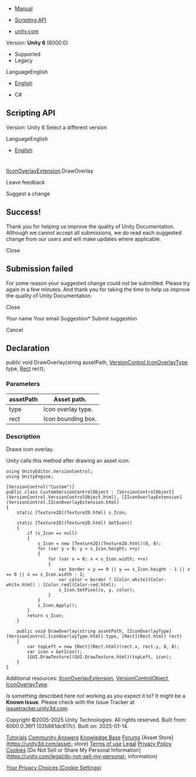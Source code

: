 [ ]()

  * [Manual](../Manual/index.html)
  * [Scripting API](../ScriptReference/index.html)

  * [unity.com](https://unity.com/)

Version: **Unity 6** (6000.0)

  * Supported
  * Legacy

LanguageEnglish

  * [English]()

  * C#

[ ](https://docs.unity3d.com)

## Scripting API

Version: Unity 6 Select a different version

LanguageEnglish

  * [English]()

#
[IIconOverlayExtension](VersionControl.IIconOverlayExtension.html).DrawOverlay

Leave feedback

Suggest a change

## Success!

Thank you for helping us improve the quality of Unity Documentation. Although
we cannot accept all submissions, we do read each suggested change from our
users and will make updates where applicable.

Close

## Submission failed

For some reason your suggested change could not be submitted. Please <a>try
again</a> in a few minutes. And thank you for taking the time to help us
improve the quality of Unity Documentation.

Close

Your name Your email Suggestion* Submit suggestion

Cancel

[ ]()

## Declaration

public void DrawOverlay(string assetPath,
[VersionControl.IconOverlayType](VersionControl.IconOverlayType.html) type,
[Rect](Rect.html) rect);

### Parameters

assetPath | Asset path.  
---|---  
type | Icon overlay type.  
rect | Icon bounding box.  
  
### Description

Draws icon overlay.

Unity calls this method after drawing an asset icon.

    
    
    using UnityEditor.VersionControl;
    using UnityEngine;  
      
    [VersionControl("Custom")]
    public class CustomVersionControlObject : [VersionControlObject](VersionControl.VersionControlObject.html), [IIconOverlayExtension](VersionControl.IIconOverlayExtension.html)
    {
        static [Texture2D](Texture2D.html) s_Icon;  
      
        static [Texture2D](Texture2D.html) GetIcon()
        {
            if (s_Icon == null)
            {
                s_Icon = new [Texture2D](Texture2D.html)(8, 8);
                for (var y = 0; y < s_Icon.height; ++y)
                {
                    for (var x = 0; x < s_Icon.width; ++x)
                    {
                        var border = y == 0 || y == s_Icon.height - 1 || x == 0 || x == s_Icon.width - 1;
                        var color = border ? [Color.white](Color-white.html) : [Color.red](Color-red.html);
                        s_Icon.SetPixel(x, y, color);
                    }
                }
                s_Icon.Apply();
            }
            return s_Icon;
        }  
      
        public void DrawOverlay(string assetPath, [IconOverlayType](VersionControl.IconOverlayType.html) type, [Rect](Rect.html) rect)
        {
            var topLeft = new [Rect](Rect.html)(rect.x, rect.y, 8, 8);
            var icon = GetIcon();
            [GUI.DrawTexture](GUI.DrawTexture.html)(topLeft, icon);
        }
    }
    

Additional resources:
[IIconOverlayExtension](VersionControl.IIconOverlayExtension.html),
[VersionControlObject](VersionControl.VersionControlObject.html),
[IconOverlayType](VersionControl.IconOverlayType.html).

Is something described here not working as you expect it to? It might be a
**Known Issue**. Please check with the Issue Tracker at
[issuetracker.unity3d.com](https://issuetracker.unity3d.com).

Copyright ©2005-2025 Unity Technologies. All rights reserved. Built from:
6000.0.36f1 (02b661dc617c). Built on: 2025-01-14.

[Tutorials](https://unity3d.com/learn) [Community
Answers](https://answers.unity3d.com) [Knowledge
Base](https://support.unity3d.com/hc/en-us)
[Forums](https://forum.unity3d.com) [Asset Store](https://unity3d.com/asset-
store) [Terms of use](https://docs.unity3d.com/Manual/TermsOfUse.html)
[Legal](https://unity.com/legal) [Privacy
Policy](https://unity.com/legal/privacy-policy)
[Cookies](https://unity.com/legal/cookie-policy) [Do Not Sell or Share My
Personal Information](https://unity.com/legal/do-not-sell-my-personal-
information)

[Your Privacy Choices (Cookie Settings)](javascript:void\(0\);)

